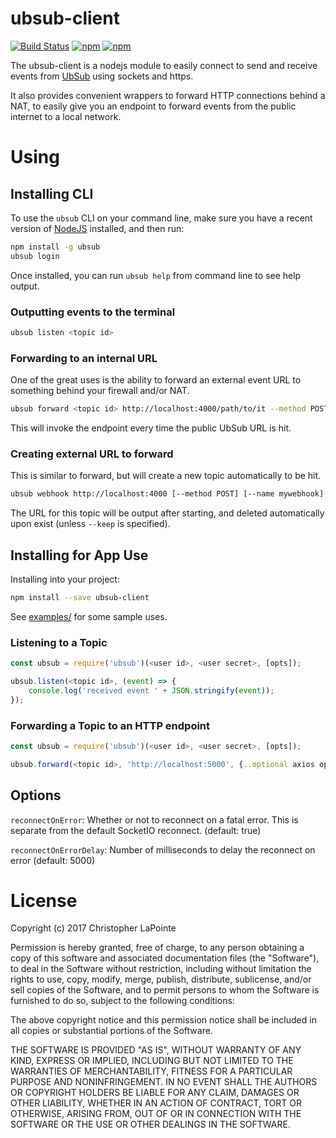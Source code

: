 # ubsub-client

[![Build Status](https://travis-ci.org/zix99/ubsub-client.svg?branch=master)](https://travis-ci.org/zix99/ubsub-client)
[![npm](https://img.shields.io/npm/v/ubsub.svg)](https://www.npmjs.com/package/ubsub)
[![npm](https://img.shields.io/npm/l/ubsub.svg)](https://www.npmjs.com/package/ubsub)

The ubsub-client is a nodejs module to easily connect to send and receive events from [UbSub](https://ubsub.io) using sockets and https.

It also provides convenient wrappers to forward HTTP connections behind a NAT, to easily give you an endpoint to forward
events from the public internet to a local network.

# Using

## Installing CLI

To use the `ubsub` CLI on your command line, make sure you have a recent version of [NodeJS](https://nodejs.org/en/) installed, and then run:

```bash
npm install -g ubsub
ubsub login
```

Once installed, you can run `ubsub help` from command line to see help output.

### Outputting events to the terminal

```bash
ubsub listen <topic id>
```

### Forwarding to an internal URL

One of the great uses is the ability to forward an external event URL to something behind your firewall and/or NAT.

```bash
ubsub forward <topic id> http://localhost:4000/path/to/it --method POST
```

This will invoke the endpoint every time the public UbSub URL is hit.

### Creating external URL to forward

This is similar to forward, but will create a new topic automatically to be hit.

```bash
ubsub webhook http://localhost:4000 [--method POST] [--name mywebhook] [--keyless]
```

The URL for this topic will be output after starting, and deleted automatically upon exist (unless `--keep` is specified).

## Installing for App Use

Installing into your project:

```bash
npm install --save ubsub-client
```

See [examples/](examples/) for some sample uses.

### Listening to a Topic

```js
const ubsub = require('ubsub')(<user id>, <user secret>, [opts]);

ubsub.listen(<topic id>, (event) => {
	console.log('received event ' + JSON.stringify(event));
});
```

### Forwarding a Topic to an HTTP endpoint

```js
const ubsub = require('ubsub')(<user id>, <user secret>, [opts]);

ubsub.forward(<topic id>, 'http://localhost:5000', {..optional axios opts..});
```

## Options

`reconnectOnError`: Whether or not to reconnect on a fatal error. This is separate from the default SocketIO reconnect. (default: true)

`reconnectOnErrorDelay`: Number of milliseconds to delay the reconnect on error (default: 5000)

# License

Copyright (c) 2017 Christopher LaPointe

Permission is hereby granted, free of charge, to any person obtaining a copy
of this software and associated documentation files (the "Software"), to deal
in the Software without restriction, including without limitation the rights
to use, copy, modify, merge, publish, distribute, sublicense, and/or sell
copies of the Software, and to permit persons to whom the Software is
furnished to do so, subject to the following conditions:

The above copyright notice and this permission notice shall be included in all
copies or substantial portions of the Software.

THE SOFTWARE IS PROVIDED "AS IS", WITHOUT WARRANTY OF ANY KIND, EXPRESS OR
IMPLIED, INCLUDING BUT NOT LIMITED TO THE WARRANTIES OF MERCHANTABILITY,
FITNESS FOR A PARTICULAR PURPOSE AND NONINFRINGEMENT. IN NO EVENT SHALL THE
AUTHORS OR COPYRIGHT HOLDERS BE LIABLE FOR ANY CLAIM, DAMAGES OR OTHER
LIABILITY, WHETHER IN AN ACTION OF CONTRACT, TORT OR OTHERWISE, ARISING FROM,
OUT OF OR IN CONNECTION WITH THE SOFTWARE OR THE USE OR OTHER DEALINGS IN THE
SOFTWARE.

